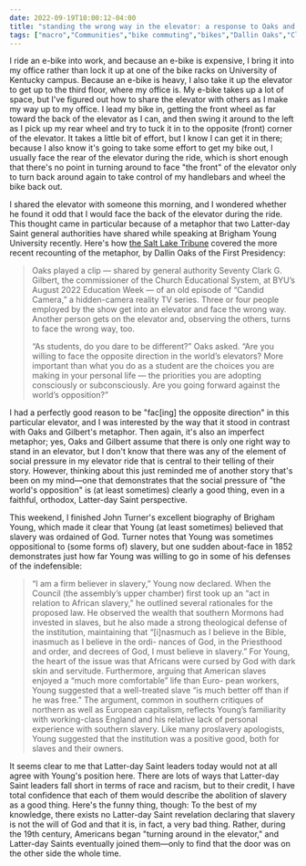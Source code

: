 ```yaml
---
date: 2022-09-19T10:00:12-04:00
title: "standing the wrong way in the elevator: a response to Oaks and Gilbert"
tags: ["macro","Communities","bike commuting","bikes","Dallin Oaks","Clark Gilbert","BYU","Church Educational System","e-bikes","Brigham Young","slavery","The Church of Jesus Christ of Latter-day Saints","John G. Turner"]
---
```

I ride an e-bike into work, and because an e-bike is expensive, I bring it into my office rather than lock it up at one of the bike racks on University of Kentucky campus. Because an e-bike is heavy, I also take it up the elevator to get up to the third floor, where my office is. My e-bike takes up a lot of space, but I've figured out how to share the elevator with others as I make my way up to my office. I lead my bike in, getting the front wheel as far toward the back of the elevator as I can, and then swing it around to the left as I pick up my rear wheel and try to tuck it in to the opposite (front) corner of the elevator. It takes a little bit of effort, but I know I can get it in there; because I also know it's going to take some effort to get my bike out, I usually face the rear of the elevator during the ride, which is short enough that there's no point in turning around to face "the front" of the elevator only to turn back around again to take control of my handlebars and wheel the bike back out.

I shared the elevator with someone this morning, and I wondered whether he found it odd that I would face the back of the elevator during the ride. This thought came in particular because of a metaphor that two Latter-day Saint general authorities have shared while speaking at Brigham Young University recently. Here's how [the Salt Lake Tribune](https://www.sltrib.com/religion/2022/09/13/byu-wont-cave-ways-world-lds/) covered the more recent recounting of the metaphor, by Dallin Oaks of the First Presidency: 

> Oaks played a clip — shared by general authority Seventy Clark G. Gilbert, the commissioner of the Church Educational System, at BYU’s August 2022 Education Week — of an old episode of “Candid Camera,” a hidden-camera reality TV series. Three or four people employed by the show get into an elevator and face the wrong way. Another person gets on the elevator and, observing the others, turns to face the wrong way, too.
>
> “As students, do you dare to be different?” Oaks asked. “Are you willing to face the opposite direction in the world’s elevators? More important than what you do as a student are the choices you are making in your personal life — the priorities you are adopting consciously or subconsciously. Are you going forward against the world’s opposition?”

I had a perfectly good reason to be "fac[ing] the opposite direction" in this particular elevator, and I was interested by the way that it stood in contrast with Oaks and Gilbert's metaphor. Then again, it's also an imperfect metaphor; yes, Oaks and Gilbert assume that there is only one right way to stand in an elevator, but I don't know that there was any of the element of social pressure in my elevator ride that is central to their telling of their story. However, thinking about this just reminded me of another story that's been on my mind—one that demonstrates that the social pressure of "the world's opposition" is (at least sometimes) clearly a good thing, even in a faithful, orthodox, Latter-day Saint perspective.

This weekend, I finished John Turner's excellent biography of Brigham Young, which made it clear that Young (at least sometimes) believed that slavery was ordained of God. Turner notes that Young was sometimes oppositional to (some forms of) slavery, but one sudden about-face in 1852 demonstrates just how far Young was willing to go in some of his defenses of the indefensible:

> “I am a firm believer in slavery,” Young now declared. When the Council (the assembly’s upper chamber) first took up an “act in relation to African slavery,” he outlined several rationales for the proposed law. He observed the wealth that southern Mormons had invested in slaves, but he also made a strong theological defense of the institution, maintaining that “[i]nasmuch as I believe in the Bible, inasmuch as I believe in the ordi- nances of God, in the Priesthood and order, and decrees of God, I must believe in slavery.” For Young, the heart of the issue was that Africans were cursed by God with dark skin and servitude. Furthermore, arguing that American slaves enjoyed a “much more comfortable” life than Euro- pean workers, Young suggested that a well-treated slave “is much better off than if he was free.” The argument, common in southern critiques of northern as well as European capitalism, reflects Young’s familiarity with working-class England and his relative lack of personal experience with southern slavery. Like many proslavery apologists, Young suggested that the institution was a positive good, both for slaves and their owners.

It seems clear to me that Latter-day Saint leaders today would not at all agree with Young's position here. There are lots of ways that Latter-day Saint leaders fall short in terms of race and racism, but to their credit, I have total confidence that each of them would describe the abolition of slavery as a good thing. Here's the funny thing, though: To the best of my knowledge, there exists no Latter-day Saint revelation declaring that slavery is not the will of God and that it is, in fact, a very bad thing. Rather, during the 19th century, Americans began "turning around in the elevator," and Latter-day Saints eventually joined them—only to find that the door was on the other side the whole time.